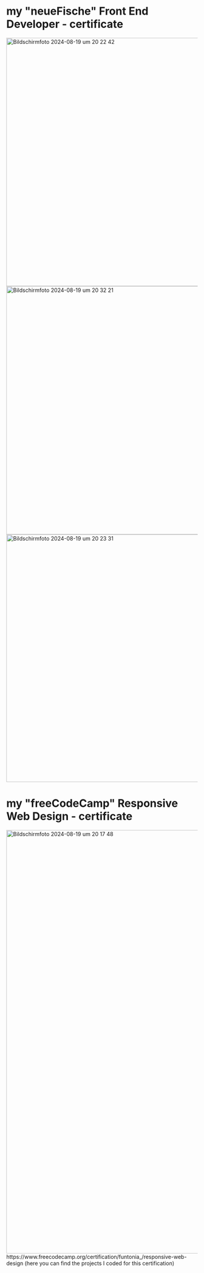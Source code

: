 # my "neueFische" Front End Developer - certificate

<img width="652" alt="Bildschirmfoto 2024-08-19 um 20 22 42" src="https://github.com/user-attachments/assets/67d310cc-2681-45b5-83da-184df4d91343">
<img width="652" alt="Bildschirmfoto 2024-08-19 um 20 32 21" src="https://github.com/user-attachments/assets/3d93e5ae-437b-4da3-b86c-17e949833b55">
<img width="650" alt="Bildschirmfoto 2024-08-19 um 20 23 31" src="https://github.com/user-attachments/assets/639ccd23-f875-48d5-ac5c-468ddfe438bc">

# my "freeCodeCamp" Responsive Web Design - certificate  

<img width="1112" alt="Bildschirmfoto 2024-08-19 um 20 17 48" src="https://github.com/user-attachments/assets/30eb0f21-e3c9-4d6a-b914-8216e4363264">
https://www.freecodecamp.org/certification/funtonia_/responsive-web-design (here you can find the projects I coded for this certification)
